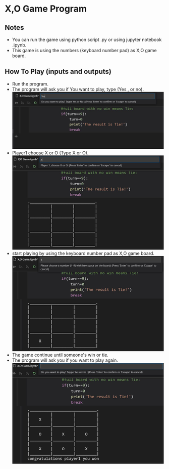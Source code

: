 # X,O Game Program

## Notes 
- You can run the game using python script .py or using jupyter notebook .ipynb.
- This game is using the numbers (keyboard number pad) as X,O game board.

## How To Play (inputs and outputs)
- Run the program.
- The program will ask you if You want to play, type (Yes , or no).
![Do you want to play?](https://raw.githubusercontent.com/amrkhateeb/games/master/X%2CO%20Game/images/1.JPG)
- Player1 choose X or O (Type X or O).
![Player 1 X or O ?](https://raw.githubusercontent.com/amrkhateeb/games/master/X%2CO%20Game/images/2.JPG)
- start playing by using the keyboard number pad as X,O game board.
![playing](https://raw.githubusercontent.com/amrkhateeb/games/master/X%2CO%20Game/images/3.JPG)
- The game continue until someone's win or tie.
- The program will ask you if you want to play again.
![The results, Do you want to play agin](https://raw.githubusercontent.com/amrkhateeb/games/master/X%2CO%20Game/images/4.JPG)

